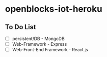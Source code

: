 openblocks-iot-heroku
====

## To Do List

+ [ ] persistent/DB - MongoDB
+ [ ] Web-Framework - Express
+ [ ] Web-Front-End Framework - React.js

